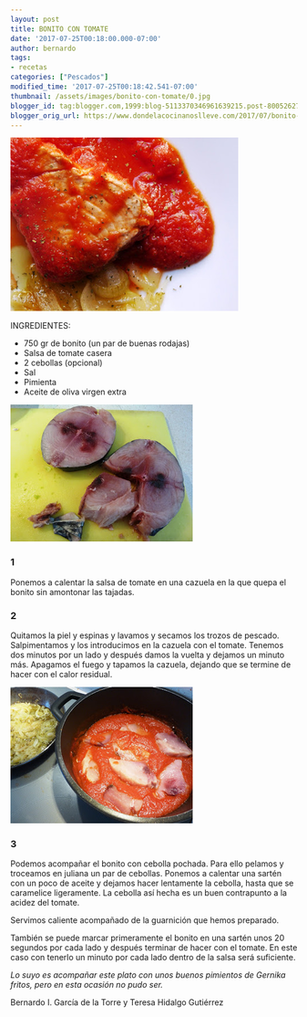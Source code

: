 ```yaml
---
layout: post
title: BONITO CON TOMATE
date: '2017-07-25T00:18:00.000-07:00'
author: bernardo
tags:
- recetas
categories: ["Pescados"]
modified_time: '2017-07-25T00:18:42.541-07:00'
thumbnail: /assets/images/bonito-con-tomate/0.jpg
blogger_id: tag:blogger.com,1999:blog-5113370346961639215.post-8005262762752404536
blogger_orig_url: https://www.dondelacocinanoslleve.com/2017/07/bonito-con-tomate.html
---
```


![](/assets/images/bonito-con-tomate/0.jpg)

  
INGREDIENTES:
* 750 gr de bonito (un par de buenas rodajas)
* Salsa de tomate casera
* 2 cebollas (opcional)
* Sal
* Pimienta
* Aceite de oliva virgen extra  

![](/assets/images/bonito-con-tomate/1.jpg)

  

### 1

Ponemos a calentar la salsa de tomate en una cazuela en la que quepa el bonito sin amontonar las tajadas.  
  

### 2

Quitamos la piel y espinas y lavamos y secamos los trozos de pescado. Salpimentamos y los introducimos en la cazuela con el tomate. Tenemos dos minutos por un lado y después damos la vuelta y dejamos un minuto más. Apagamos el fuego y tapamos la cazuela, dejando que se termine de hacer con el calor residual.  

![](/assets/images/bonito-con-tomate/2.jpg)

  

### 3

Podemos acompañar el bonito con cebolla pochada. Para ello pelamos y troceamos en juliana un par de cebollas. Ponemos a calentar una sartén con un poco de aceite y dejamos hacer lentamente la cebolla, hasta que se caramelice ligeramente. La cebolla así hecha es un buen contrapunto a la acidez del tomate.  

Servimos caliente acompañado de la guarnición que hemos preparado.  

También se puede marcar primeramente el bonito en una sartén unos 20 segundos por cada lado y después terminar de hacer con el tomate. En este caso con tenerlo un minuto por cada lado dentro de la salsa será suficiente.  

_Lo suyo es acompañar este plato con unos buenos pimientos de Gernika fritos, pero en esta ocasión no pudo ser._  
  
Bernardo I. García de la Torre y Teresa Hidalgo Gutiérrez
